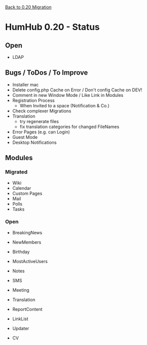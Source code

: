 [Back to 0.20 Migration](dev-migrate-0.20.md)

# HumHub 0.20 - Status

## Open 

- LDAP 

## Bugs / ToDos / To Improve

- Installer mac
- Delete config.php Cache on Error / Don't config Cache on DEV!
- Comment in new Window Mode / Like Link in Modules
- Registration Process
	- When Invited to a space (Notification & Co.)
- Check complexer Migrations
- Translation
	- try regenerate files
	- fix translation categories for changed FileNames
- Error Pages (e.g. can Login)
- Guest Mode
- Desktop Notifications

## Modules

### Migrated

- Wiki
- Calendar
- Custom Pages
- Mail
- Polls
- Tasks

### Open

- BreakingNews
- NewMembers
- Birthday
- MostActiveUsers
- Notes
- SMS

- Meeting
- Translation
- ReportContent
- LinkList
- Updater
- CV